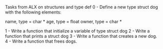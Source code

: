 Tasks from ALX on structures and type def
0 - Define a new type struct dog with the following elements:

name, type = char *
age, type = float
owner, type = char *

1 - Write a function that initialize a variable of type struct dog
2 - Write a function that prints a struct dog
3 - Write a function that creates a new dog.
4 - Write a function that frees dogs.

